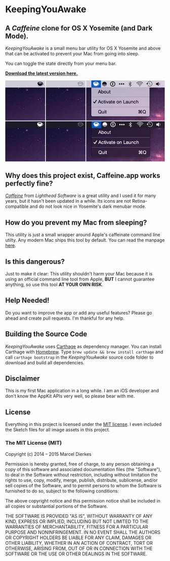 # KeepingYouAwake #

## A *Caffeine* clone for OS X Yosemite (and Dark Mode). ##

*KeepingYouAwake* is a small menu bar utility for OS X Yosemite and above that can be activated to prevent your Mac from going into sleep.

You can toggle the state directly from your menu bar.

**[Download the latest version here.](https://github.com/newmarcel/KeepingYouAwake/releases)**

![Screenshots](./Screenshots.jpg)

## Why does this project exist, Caffeine.app works perfectly fine? ##

*[Caffeine](http://lightheadsw.com/caffeine/)* from *Lighthead Software* is a great utility and I used it for many years, but it hasn't been updated in a while. Its icons are not Retina-compatible and do not look nice in Yosemite's dark menubar mode.

## How do you prevent my Mac from sleeping? ##

This utility is just a small wrapper around Apple's caffeinate command line utilty. Any modern Mac ships this tool by default. You can read the manpage [here](https://developer.apple.com/library/mac/documentation/Darwin/Reference/ManPages/man8/caffeinate.8.html).

## Is this dangerous? ##

Just to make it clear: This utility shouldn't harm your Mac because it is using an official command line tool from Apple, **BUT** I cannot guarantee anything, so use this tool **AT YOUR OWN RISK**.

## Help Needed! ##

Do you want to improve the app or add any useful features? Please go ahead and create pull requests. I'm thankful for any help.

## Building the Source Code ##

*KeepingYouAwake* uses [Carthage](https://github.com/Carthage/Carthage) as dependency manager. You can install Carthage with [Homebrew](http://brew.sh). Type `brew update && brew install carthage` and call `carthage bootstrap` in the *KeepingYouAwake* source code folder to download and build all dependencies.

## Disclaimer ##

This is my first Mac application in a long while. I am an iOS developer and don't know the AppKit APIs very well, so please bear with me.

## License ##

Everything in this project is licensed under the [MIT license](http://opensource.org/licenses/MIT). I even included the Sketch files for all image assets in this project.


### The MIT License (MIT) ###

Copyright (c) 2014 – 2015 Marcel Dierkes

Permission is hereby granted, free of charge, to any person obtaining a copy
of this software and associated documentation files (the "Software"), to deal
in the Software without restriction, including without limitation the rights
to use, copy, modify, merge, publish, distribute, sublicense, and/or sell
copies of the Software, and to permit persons to whom the Software is
furnished to do so, subject to the following conditions:

The above copyright notice and this permission notice shall be included in
all copies or substantial portions of the Software.

THE SOFTWARE IS PROVIDED "AS IS", WITHOUT WARRANTY OF ANY KIND, EXPRESS OR
IMPLIED, INCLUDING BUT NOT LIMITED TO THE WARRANTIES OF MERCHANTABILITY,
FITNESS FOR A PARTICULAR PURPOSE AND NONINFRINGEMENT. IN NO EVENT SHALL THE
AUTHORS OR COPYRIGHT HOLDERS BE LIABLE FOR ANY CLAIM, DAMAGES OR OTHER
LIABILITY, WHETHER IN AN ACTION OF CONTRACT, TORT OR OTHERWISE, ARISING FROM,
OUT OF OR IN CONNECTION WITH THE SOFTWARE OR THE USE OR OTHER DEALINGS IN
THE SOFTWARE.
